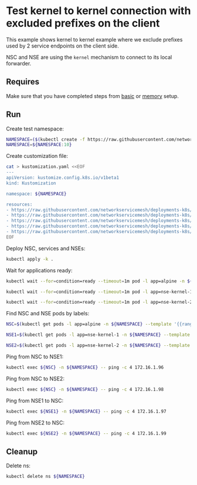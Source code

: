 # Test kernel to kernel connection with excluded prefixes on the client

This example shows kernel to kernel example where we exclude prefixes used by 2 service endpoints on the client side. 

NSC and NSE are using the `kernel` mechanism to connect to its local forwarder.

## Requires

Make sure that you have completed steps from [basic](../../basic) or [memory](../../memory) setup.

## Run

Create test namespace:
```bash
NAMESPACE=($(kubectl create -f https://raw.githubusercontent.com/networkservicemesh/deployments-k8s/60d6e8233e79274d7106b69f3e0f693fc67c9dc9/examples/use-cases/namespace.yaml)[0])
NAMESPACE=${NAMESPACE:10}
```

Create customization file:
```bash
cat > kustomization.yaml <<EOF
---
apiVersion: kustomize.config.k8s.io/v1beta1
kind: Kustomization

namespace: ${NAMESPACE}

resources:
- https://raw.githubusercontent.com/networkservicemesh/deployments-k8s/60d6e8233e79274d7106b69f3e0f693fc67c9dc9/examples/features/exclude-prefixes-client/test-client.yaml
- https://raw.githubusercontent.com/networkservicemesh/deployments-k8s/60d6e8233e79274d7106b69f3e0f693fc67c9dc9/examples/features/exclude-prefixes-client/nsm-service-1.yaml
- https://raw.githubusercontent.com/networkservicemesh/deployments-k8s/60d6e8233e79274d7106b69f3e0f693fc67c9dc9/examples/features/exclude-prefixes-client/nsm-service-2.yaml
- https://raw.githubusercontent.com/networkservicemesh/deployments-k8s/60d6e8233e79274d7106b69f3e0f693fc67c9dc9/examples/features/exclude-prefixes-client/nse-kernel-1.yaml
- https://raw.githubusercontent.com/networkservicemesh/deployments-k8s/60d6e8233e79274d7106b69f3e0f693fc67c9dc9/examples/features/exclude-prefixes-client/nse-kernel-2.yaml
EOF
```

Deploy NSC, services and NSEs:
```bash
kubectl apply -k .
```

Wait for applications ready:
```bash
kubectl wait --for=condition=ready --timeout=1m pod -l app=alpine -n ${NAMESPACE}
```
```bash
kubectl wait --for=condition=ready --timeout=1m pod -l app=nse-kernel-1 -n ${NAMESPACE}
```
```bash
kubectl wait --for=condition=ready --timeout=1m pod -l app=nse-kernel-2 -n ${NAMESPACE}
```

Find NSC and NSE pods by labels:
```bash
NSC=$(kubectl get pods -l app=alpine -n ${NAMESPACE} --template '{{range .items}}{{.metadata.name}}{{"\n"}}{{end}}')
```
```bash
NSE1=$(kubectl get pods -l app=nse-kernel-1 -n ${NAMESPACE} --template '{{range .items}}{{.metadata.name}}{{"\n"}}{{end}}')
```
```bash
NSE2=$(kubectl get pods -l app=nse-kernel-2 -n ${NAMESPACE} --template '{{range .items}}{{.metadata.name}}{{"\n"}}{{end}}')
```

Ping from NSC to NSE1:
```bash
kubectl exec ${NSC} -n ${NAMESPACE} -- ping -c 4 172.16.1.96
```

Ping from NSC to NSE2:
```bash
kubectl exec ${NSC} -n ${NAMESPACE} -- ping -c 4 172.16.1.98
```

Ping from NSE1 to NSC:
```bash
kubectl exec ${NSE1} -n ${NAMESPACE} -- ping -c 4 172.16.1.97
```

Ping from NSE2 to NSC:
```bash
kubectl exec ${NSE2} -n ${NAMESPACE} -- ping -c 4 172.16.1.99
```

## Cleanup

Delete ns:
```bash
kubectl delete ns ${NAMESPACE}
```
